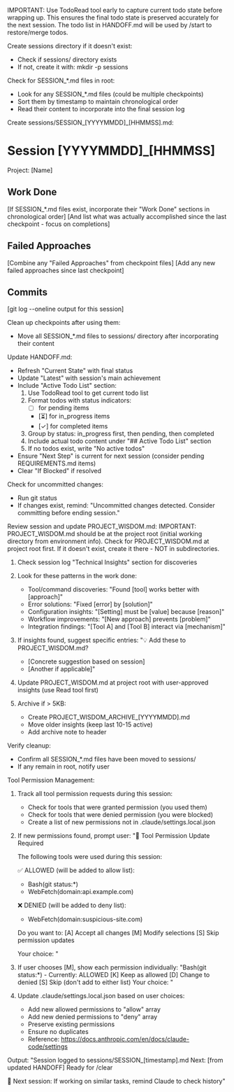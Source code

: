 IMPORTANT: Use TodoRead tool early to capture current todo state before wrapping up.
This ensures the final todo state is preserved accurately for the next session.
The todo list in HANDOFF.md will be used by /start to restore/merge todos.

Create sessions directory if it doesn't exist:
- Check if sessions/ directory exists
- If not, create it with: mkdir -p sessions

Check for SESSION_*.md files in root:
- Look for any SESSION_*.md files (could be multiple checkpoints)
- Sort them by timestamp to maintain chronological order
- Read their content to incorporate into the final session log

Create sessions/SESSION_[YYYYMMDD]_[HHMMSS].md:

# Session [YYYYMMDD]_[HHMMSS]
Project: [Name]

## Work Done
[If SESSION_*.md files exist, incorporate their "Work Done" sections in chronological order]
[And list what was actually accomplished since the last checkpoint - focus on completions]

## Failed Approaches
[Combine any "Failed Approaches" from checkpoint files]
[Add any new failed approaches since last checkpoint]

## Commits
[git log --oneline output for this session]

Clean up checkpoints after using them:
- Move all SESSION_*.md files to sessions/ directory after incorporating their content

Update HANDOFF.md:
- Refresh "Current State" with final status
- Update "Latest" with session's main achievement
- Include "Active Todo List" section:
  1. Use TodoRead tool to get current todo list
  2. Format todos with status indicators:
     - [ ] for pending items
     - [⏳] for in_progress items  
     - [✓] for completed items
  3. Group by status: in_progress first, then pending, then completed
  4. Include actual todo content under "## Active Todo List" section
  5. If no todos exist, write "No active todos"
- Ensure "Next Step" is current for next session (consider pending REQUIREMENTS.md items)
- Clear "If Blocked" if resolved

Check for uncommitted changes:
- Run git status
- If changes exist, remind: "Uncommitted changes detected. Consider committing before ending session."

Review session and update PROJECT_WISDOM.md:
IMPORTANT: PROJECT_WISDOM.md should be at the project root (initial working directory from environment info).
Check for PROJECT_WISDOM.md at project root first. If it doesn't exist, create it there - NOT in subdirectories.

1. Check session log "Technical Insights" section for discoveries
2. Look for these patterns in the work done:
   - Tool/command discoveries: "Found [tool] works better with [approach]"
   - Error solutions: "Fixed [error] by [solution]"
   - Configuration insights: "[Setting] must be [value] because [reason]"
   - Workflow improvements: "[New approach] prevents [problem]"
   - Integration findings: "[Tool A] and [Tool B] interact via [mechanism]"

3. If insights found, suggest specific entries:
   "💡 Add these to PROJECT_WISDOM.md?
   - [Concrete suggestion based on session]
   - [Another if applicable]"

4. Update PROJECT_WISDOM.md at project root with user-approved insights (use Read tool first)

5. Archive if > 5KB:
   - Create PROJECT_WISDOM_ARCHIVE_[YYYYMMDD].md
   - Move older insights (keep last 10-15 active)
   - Add archive note to header

Verify cleanup:
- Confirm all SESSION_*.md files have been moved to sessions/
- If any remain in root, notify user

Tool Permission Management:
1. Track all tool permission requests during this session:
   - Check for tools that were granted permission (you used them)
   - Check for tools that were denied permission (you were blocked)
   - Create a list of new permissions not in .claude/settings.local.json

2. If new permissions found, prompt user:
   "🔧 Tool Permission Update Required
   
   The following tools were used during this session:
   
   ✅ ALLOWED (will be added to allow list):
   - Bash(git status:*)
   - WebFetch(domain:api.example.com)
   
   ❌ DENIED (will be added to deny list):
   - WebFetch(domain:suspicious-site.com)
   
   Do you want to:
   [A] Accept all changes
   [M] Modify selections
   [S] Skip permission updates
   
   Your choice: "

3. If user chooses [M], show each permission individually:
   "Bash(git status:*) - Currently: ALLOWED
   [K] Keep as allowed
   [D] Change to denied
   [S] Skip (don't add to either list)
   Your choice: "

4. Update .claude/settings.local.json based on user choices:
   - Add new allowed permissions to "allow" array
   - Add new denied permissions to "deny" array
   - Preserve existing permissions
   - Ensure no duplicates
   - Reference: https://docs.anthropic.com/en/docs/claude-code/settings

Output:
"Session logged to sessions/SESSION_[timestamp].md
Next: [from updated HANDOFF]
Ready for /clear

💭 Next session: If working on similar tasks, remind Claude to check history"